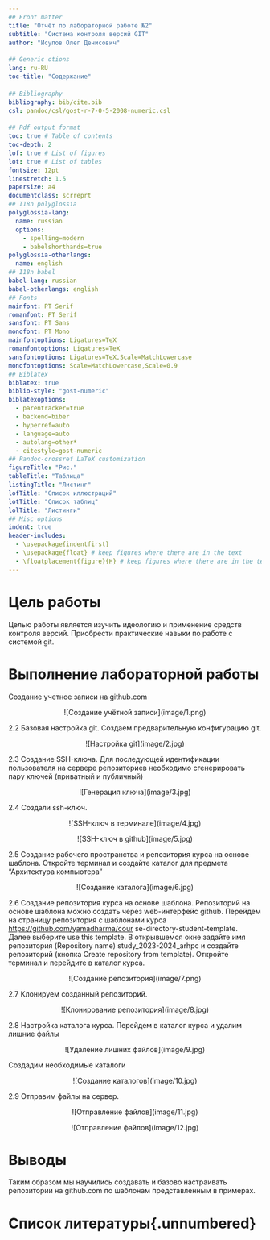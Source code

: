 ```yaml
---
## Front matter
title: "Отчёт по лабораторной работе №2"
subtitle: "Система контроля версий GIT"
author: "Исупов Олег Денисович"

## Generic otions
lang: ru-RU
toc-title: "Содержание"

## Bibliography
bibliography: bib/cite.bib
csl: pandoc/csl/gost-r-7-0-5-2008-numeric.csl

## Pdf output format
toc: true # Table of contents
toc-depth: 2
lof: true # List of figures
lot: true # List of tables
fontsize: 12pt
linestretch: 1.5
papersize: a4
documentclass: scrreprt
## I18n polyglossia
polyglossia-lang:
  name: russian
  options:
	- spelling=modern
	- babelshorthands=true
polyglossia-otherlangs:
  name: english
## I18n babel
babel-lang: russian
babel-otherlangs: english
## Fonts
mainfont: PT Serif
romanfont: PT Serif
sansfont: PT Sans
monofont: PT Mono
mainfontoptions: Ligatures=TeX
romanfontoptions: Ligatures=TeX
sansfontoptions: Ligatures=TeX,Scale=MatchLowercase
monofontoptions: Scale=MatchLowercase,Scale=0.9
## Biblatex
biblatex: true
biblio-style: "gost-numeric"
biblatexoptions:
  - parentracker=true
  - backend=biber
  - hyperref=auto
  - language=auto
  - autolang=other*
  - citestyle=gost-numeric
## Pandoc-crossref LaTeX customization
figureTitle: "Рис."
tableTitle: "Таблица"
listingTitle: "Листинг"
lofTitle: "Список иллюстраций"
lotTitle: "Список таблиц"
lolTitle: "Листинги"
## Misc options
indent: true
header-includes:
  - \usepackage{indentfirst}
  - \usepackage{float} # keep figures where there are in the text
  - \floatplacement{figure}{H} # keep figures where there are in the text
---
```


# Цель работы

Целью работы является изучить идеологию и применение средств контроля версий. Приобрести практические навыки по работе с системой git.

# Выполнение лабораторной работы

Создание учетное записи на github.com

<p align="center">![Создание учётной записи](image/1.png)

2.2 Базовая настройка git.
Создаем предварительную конфигурацию git.

<p align="center">![Настройка git](image/2.jpg)

2.3 Создание SSH-ключа.
Для последующей идентификации пользователя на сервере репозиториев необходимо сгенерировать пару ключей (приватный и публичный)

<p align="center">![Генерация ключа](image/3.jpg)

2.4 Создали ssh-ключ.

<p align="center">![SSH-ключ в терминале](image/4.jpg)

<p align="center">![SSH-ключ в github](image/5.jpg)

2.5 Создание рабочего пространства и репозитория курса на основе шаблона.
Откройте терминал и создайте каталог для предмета “Архитектура компьютера”

<p align="center">![Создание каталога](image/6.jpg)

2.6 Создание репозитория курса на основе шаблона.
Репозиторий на основе шаблона можно создать через web-интерфейс github. Перейдем на страницу репозитория с шаблонами курса https://github.com/yamadharma/cour se-directory-student-template. Далее выберите use this template. В открывшемся окне задайте имя репозитория (Repository name) study_2023-2024_arhpc и создайте репозиторий (кнопка Create repository from template). Откройте терминал и перейдите в каталог курса.

<p align="center">![Создание репозитория](image/7.png)

2.7 Клонируем созданный репозиторий.

<p align="center">![Клонирование репозитория](image/8.jpg)

2.8 Настройка каталога курса.
Перейдем в каталог курса и удалим лишние файлы 

<p align="center">![Удаление лишних файлов](image/9.jpg)

Создадим необходимые каталоги
<p align="center">![Создание каталогов](image/10.jpg)


2.9 Отправим файлы на сервер.

<p align="center">![Отправление файлов](image/11.jpg)

<p align="center">![Отправление файлов](image/12.jpg)

# Выводы

Таким образом мы научились создавать и базово настраивать репозитории на github.com по шаблонам представленным в примерах.

# Список литературы{.unnumbered}

